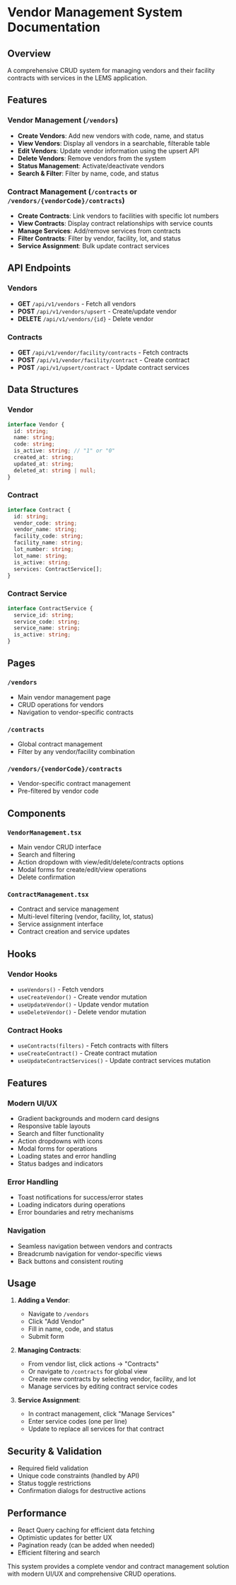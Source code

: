 # Vendor Management System Documentation

## Overview

A comprehensive CRUD system for managing vendors and their facility contracts with services in the LEMS application.

## Features

### Vendor Management (`/vendors`)

- **Create Vendors**: Add new vendors with code, name, and status
- **View Vendors**: Display all vendors in a searchable, filterable table
- **Edit Vendors**: Update vendor information using the upsert API
- **Delete Vendors**: Remove vendors from the system
- **Status Management**: Activate/deactivate vendors
- **Search & Filter**: Filter by name, code, and status

### Contract Management (`/contracts` or `/vendors/{vendorCode}/contracts`)

- **Create Contracts**: Link vendors to facilities with specific lot numbers
- **View Contracts**: Display contract relationships with service counts
- **Manage Services**: Add/remove services from contracts
- **Filter Contracts**: Filter by vendor, facility, lot, and status
- **Service Assignment**: Bulk update contract services

## API Endpoints

### Vendors

- **GET** `/api/v1/vendors` - Fetch all vendors
- **POST** `/api/v1/vendors/upsert` - Create/update vendor
- **DELETE** `/api/v1/vendors/{id}` - Delete vendor

### Contracts

- **GET** `/api/v1/vendor/facility/contracts` - Fetch contracts
- **POST** `/api/v1/vendor/facility/contract` - Create contract
- **POST** `/api/v1/upsert/contract` - Update contract services

## Data Structures

### Vendor

```typescript
interface Vendor {
  id: string;
  name: string;
  code: string;
  is_active: string; // "1" or "0"
  created_at: string;
  updated_at: string;
  deleted_at: string | null;
}
```

### Contract

```typescript
interface Contract {
  id: string;
  vendor_code: string;
  vendor_name: string;
  facility_code: string;
  facility_name: string;
  lot_number: string;
  lot_name: string;
  is_active: string;
  services: ContractService[];
}
```

### Contract Service

```typescript
interface ContractService {
  service_id: string;
  service_code: string;
  service_name: string;
  is_active: string;
}
```

## Pages

### `/vendors`

- Main vendor management page
- CRUD operations for vendors
- Navigation to vendor-specific contracts

### `/contracts`

- Global contract management
- Filter by any vendor/facility combination

### `/vendors/{vendorCode}/contracts`

- Vendor-specific contract management
- Pre-filtered by vendor code

## Components

### `VendorManagement.tsx`

- Main vendor CRUD interface
- Search and filtering
- Action dropdown with view/edit/delete/contracts options
- Modal forms for create/edit/view operations
- Delete confirmation

### `ContractManagement.tsx`

- Contract and service management
- Multi-level filtering (vendor, facility, lot, status)
- Service assignment interface
- Contract creation and service updates

## Hooks

### Vendor Hooks

- `useVendors()` - Fetch vendors
- `useCreateVendor()` - Create vendor mutation
- `useUpdateVendor()` - Update vendor mutation
- `useDeleteVendor()` - Delete vendor mutation

### Contract Hooks

- `useContracts(filters)` - Fetch contracts with filters
- `useCreateContract()` - Create contract mutation
- `useUpdateContractServices()` - Update contract services mutation

## Features

### Modern UI/UX

- Gradient backgrounds and modern card designs
- Responsive table layouts
- Search and filter functionality
- Action dropdowns with icons
- Modal forms for operations
- Loading states and error handling
- Status badges and indicators

### Error Handling

- Toast notifications for success/error states
- Loading indicators during operations
- Error boundaries and retry mechanisms

### Navigation

- Seamless navigation between vendors and contracts
- Breadcrumb navigation for vendor-specific views
- Back buttons and consistent routing

## Usage

1. **Adding a Vendor**:

   - Navigate to `/vendors`
   - Click "Add Vendor"
   - Fill in name, code, and status
   - Submit form

2. **Managing Contracts**:

   - From vendor list, click actions → "Contracts"
   - Or navigate to `/contracts` for global view
   - Create new contracts by selecting vendor, facility, and lot
   - Manage services by editing contract service codes

3. **Service Assignment**:
   - In contract management, click "Manage Services"
   - Enter service codes (one per line)
   - Update to replace all services for that contract

## Security & Validation

- Required field validation
- Unique code constraints (handled by API)
- Status toggle restrictions
- Confirmation dialogs for destructive actions

## Performance

- React Query caching for efficient data fetching
- Optimistic updates for better UX
- Pagination ready (can be added when needed)
- Efficient filtering and search

This system provides a complete vendor and contract management solution with modern UI/UX and comprehensive CRUD operations.
